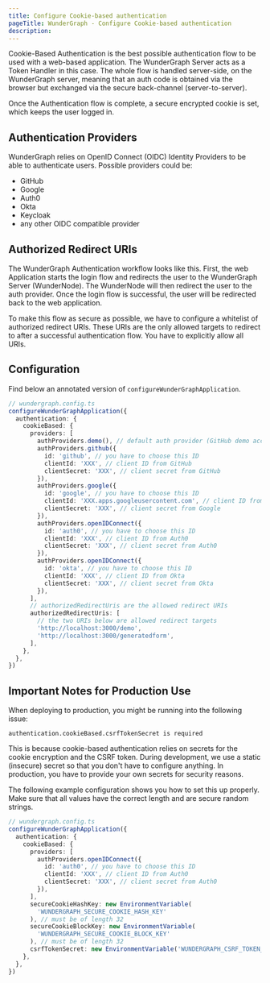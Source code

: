```yaml
---
title: Configure Cookie-based authentication
pageTitle: WunderGraph - Configure Cookie-based authentication
description:
---
```


Cookie-Based Authentication is the best possible authentication flow to be used with a web-based application.
The WunderGraph Server acts as a Token Handler in this case.
The whole flow is handled server-side, on the WunderGraph server,
meaning that an auth code is obtained via the browser but exchanged via the secure back-channel (server-to-server).

Once the Authentication flow is complete,
a secure encrypted cookie is set,
which keeps the user logged in.

## Authentication Providers

WunderGraph relies on OpenID Connect (OIDC) Identity Providers to be able to authenticate users.
Possible providers could be:

- GitHub
- Google
- Auth0
- Okta
- Keycloak
- any other OIDC compatible provider

## Authorized Redirect URIs

The WunderGraph Authentication workflow looks like this.
First, the web Application starts the login flow and redirects the user to the WunderGraph Server (WunderNode).
The WunderNode will then redirect the user to the auth provider.
Once the login flow is successful, the user will be redirected back to the web application.

To make this flow as secure as possible, we have to configure a whitelist of authorized redirect URIs.
These URIs are the only allowed targets to redirect to after a successful authentication flow.
You have to explicitly allow all URIs.

## Configuration

Find below an annotated version of `configureWunderGraphApplication`.

```typescript
// wundergraph.config.ts
configureWunderGraphApplication({
  authentication: {
    cookieBased: {
      providers: [
        authProviders.demo(), // default auth provider (GitHub demo account, don't use in production)
        authProviders.github({
          id: 'github', // you have to choose this ID
          clientId: 'XXX', // client ID from GitHub
          clientSecret: 'XXX', // client secret from GitHub
        }),
        authProviders.google({
          id: 'google', // you have to choose this ID
          clientId: 'XXX.apps.googleusercontent.com', // client ID from Google
          clientSecret: 'XXX', // client secret from Google
        }),
        authProviders.openIDConnect({
          id: 'auth0', // you have to choose this ID
          clientId: 'XXX', // client ID from Auth0
          clientSecret: 'XXX', // client secret from Auth0
        }),
        authProviders.openIDConnect({
          id: 'okta', // you have to choose this ID
          clientId: 'XXX', // client ID from Okta
          clientSecret: 'XXX', // client secret from Okta
        }),
      ],
      // authorizedRedirectUris are the allowed redirect URIs
      authorizedRedirectUris: [
        // the two URIs below are allowed redirect targets
        'http://localhost:3000/demo',
        'http://localhost:3000/generatedform',
      ],
    },
  },
})
```

## Important Notes for Production Use

When deploying to production, you might be running into the following issue:

```
authentication.cookieBased.csrfTokenSecret is required
```

This is because cookie-based authentication relies on secrets for the cookie encryption and the CSRF token.
During development, we use a static (insecure) secret so that you don't have to configure anything.
In production, you have to provide your own secrets for security reasons.

The following example configuration shows you how to set this up properly.
Make sure that all values have the correct length and are secure random strings.

```typescript
// wundergraph.config.ts
configureWunderGraphApplication({
  authentication: {
    cookieBased: {
      providers: [
        authProviders.openIDConnect({
          id: 'auth0', // you have to choose this ID
          clientId: 'XXX', // client ID from Auth0
          clientSecret: 'XXX', // client secret from Auth0
        }),
      ],
      secureCookieHashKey: new EnvironmentVariable(
        'WUNDERGRAPH_SECURE_COOKIE_HASH_KEY'
      ), // must be of length 32
      secureCookieBlockKey: new EnvironmentVariable(
        'WUNDERGRAPH_SECURE_COOKIE_BLOCK_KEY'
      ), // must be of length 32
      csrfTokenSecret: new EnvironmentVariable('WUNDERGRAPH_CSRF_TOKEN_SECRET'), // must be of length 11
    },
  },
})
```
